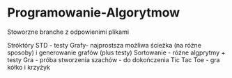 # Programowanie-Algorytmow

Stoworzne branche z odpowienimi plikami

Stróktóry STD - testy
Grafy- najprostsza możliwa ścieżka (na różne sposoby) i generowanie grafów (plus testy)
Sortowanie - różne algprytmy + testy
Gra - próba stworzenia szachów - do dokończenia
Tic Tac Toe - gra kółko i krzyżyk 

